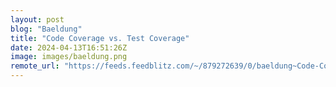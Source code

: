 ```yaml
---
layout: post
blog: "Baeldung"
title: "Code Coverage vs. Test Coverage"
date: 2024-04-13T16:51:26Z
image: images/baeldung.png
remote_url: "https://feeds.feedblitz.com/~/879272639/0/baeldung~Code-Coverage-vs-Test-Coverage"
---
```

